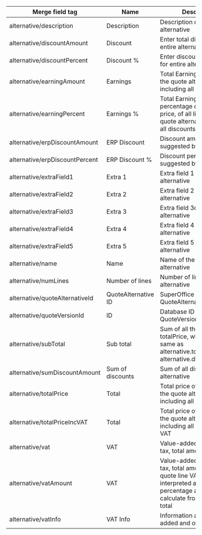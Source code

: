 <!-- markdownlint-disable-file MD041 -->
| Merge field tag | Name | Description |
|---|---|---|
| alternative/description | Description | Description of the quote alternative |
| alternative/discountAmount | Discount | Enter total discount for entire alternative |
| alternative/discountPercent | Discount % | Enter discount in percent for entire alternative |
| alternative/earningAmount | Earnings | Total Earning of all lines in the quote alternative, including all discounts |
| alternative/earningPercent | Earnings % | Total Earning as a percentage of the total price, of all lines in the quote alternative, including all discounts |
| alternative/erpDiscountAmount | ERP Discount | Discount amount suggested by ERP system |
| alternative/erpDiscountPercent | ERP Discount % | Discount percentage suggested by ERP system |
| alternative/extraField1 | Extra 1 | Extra field 1 on the quote alternative |
| alternative/extraField2 | Extra 2 | Extra field 2 on the quote alternative |
| alternative/extraField3 | Extra 3 | Extra field 3on the quote alternative |
| alternative/extraField4 | Extra 4 | Extra field 4 on the quote alternative |
| alternative/extraField5 | Extra 5 | Extra field 5 on the quote alternative |
| alternative/name | Name | Name of the quote alternative |
| alternative/numLines | Number of lines | Number of lines in alternative |
| alternative/quoteAlternativeId | QuoteAlternative ID | SuperOffice database ID of QuoteAlternative record |
| alternative/quoteVersionId | ID | Database ID of QuoteVersion record |
| alternative/subTotal | Sub total | Sum of all the quote lines' totalPrice, which is the same as alternative.totalPrice + alternative.discountAmount |
| alternative/sumDiscountAmount | Sum of discounts | Sum of all discounts in alternative |
| alternative/totalPrice | Total | Total price of all items in the quote alternative, including all discounts |
| alternative/totalPriceIncVAT | Total | Total price of all items in the quote alternative, including all discounts and VAT |
| alternative/vat | VAT | Value-added and other tax, total amount |
| alternative/vatAmount | VAT | Value-added and other tax, total amount. The quote line VAT field is interpreted as a percentage  and used to calculate from the line-total |
| alternative/vatInfo | VAT Info | Information about value-added and other taxes |
